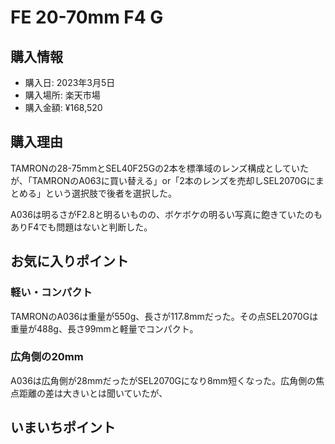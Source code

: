 # FE 20-70mm F4 G
## 購入情報
- 購入日: 2023年3月5日
- 購入場所: 楽天市場
- 購入金額: ¥168,520

## 購入理由
TAMRONの28-75mmとSEL40F25Gの2本を標準域のレンズ構成としていたが、「TAMRONのA063に買い替える」or「2本のレンズを売却しSEL2070Gにまとめる」という選択肢で後者を選択した。

A036は明るさがF2.8と明るいものの、ボケボケの明るい写真に飽きていたのもありF4でも問題はないと判断した。
## お気に入りポイント
### 軽い・コンパクト
TAMRONのA036は重量が550g、長さが117.8mmだった。その点SEL2070Gは重量が488g、長さ99mmと軽量でコンパクト。
### 広角側の20mm
A036は広角側が28mmだったがSEL2070Gになり8mm短くなった。広角側の焦点距離の差は大きいとは聞いていたが、
## いまいちポイント